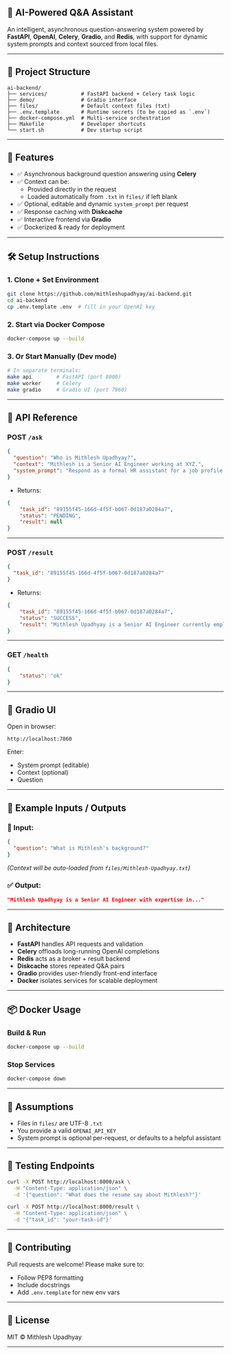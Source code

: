 ## 🧠 AI-Powered Q&A Assistant

An intelligent, asynchronous question-answering system powered by **FastAPI**, **OpenAI**, **Celery**, **Gradio**, and **Redis**, with support for dynamic system prompts and context sourced from local files.

---

## 📂 Project Structure

```
ai-backend/
├── services/           # FastAPI backend + Celery task logic
├── demo/               # Gradio interface
├── files/              # Default context files (txt)
├── .env.template       # Runtime secrets (to be copied as `.env`)
├── docker-compose.yml  # Multi-service orchestration
├── Makefile            # Developer shortcuts
└── start.sh            # Dev startup script
```

---

## 🚀 Features

- ✅ Asynchronous background question answering using **Celery**
- ✅ Context can be:
  - Provided directly in the request
  - Loaded automatically from `.txt` in `files/` if left blank
- ✅ Optional, editable and dynamic `system_prompt` per request
- ✅ Response caching with **Diskcache**
- ✅ Interactive frontend via **Gradio**
- ✅ Dockerized & ready for deployment

---

## 🛠️ Setup Instructions

### 1. Clone + Set Environment

```bash
git clone https://github.com/mithleshupadhyay/ai-backend.git
cd ai-backend
cp .env.template .env  # fill in your OpenAI key
```

### 2. Start via Docker Compose

```bash
docker-compose up --build
```

### 3. Or Start Manually (Dev mode)

```bash
# In separate terminals:
make api        # FastAPI (port 8000)
make worker     # Celery
make gradio     # Gradio UI (port 7860)
```

---

## 📮 API Reference

### POST `/ask`

```json
{
  "question": "Who is Mithlesh Upadhyay?",
  "context": "Mithlesh is a Senior AI Engineer working at XYZ.",
  "system_prompt": "Respond as a formal HR assistant for a job profile."
}
```

- Returns: 

```json
{
    "task_id": "89155f45-166d-4f5f-b067-0d187a0284a7",
    "status": "PENDING",
    "result": null
}
```

---

### POST `/result`

```json
{
  "task_id": "89155f45-166d-4f5f-b067-0d187a0284a7"
}
```

- Returns:
```json
{
    "task_id": "89155f45-166d-4f5f-b067-0d187a0284a7",
    "status": "SUCCESS",
    "result": "Mithlesh Upadhyay is a Senior AI Engineer currently employed at XYZ. He possesses expertise in artificial intelligence and plays a significant role in developing AI solutions for the organization. His contributions have been valuable in advancing the company's technological capabilities in the field of AI."
}
```

---

### GET `/health`

```json
{
    "status": "ok"
}
```

---

## 💬 Gradio UI

Open in browser:
```
http://localhost:7860
```

Enter:
- System prompt (editable)
- Context (optional)
- Question

---

## 🧠 Example Inputs / Outputs

### 🧾 Input:
```json
{
  "question": "What is Mithlesh's background?"
}
```
*(Context will be auto-loaded from `files/Mithlesh-Upadhyay.txt`)*

### ✅ Output:
```json
"Mithlesh Upadhyay is a Senior AI Engineer with expertise in..."
```

---

## 🧱 Architecture

- **FastAPI** handles API requests and validation
- **Celery** offloads long-running OpenAI completions
- **Redis** acts as a broker + result backend
- **Diskcache** stores repeated Q&A pairs
- **Gradio** provides user-friendly front-end interface
- **Docker** isolates services for scalable deployment

---

## 📦 Docker Usage

### Build & Run

```bash
docker-compose up --build
```

### Stop Services

```bash
docker-compose down
```

---

## 📜 Assumptions

- Files in `files/` are UTF-8 `.txt` 
- You provide a valid `OPENAI_API_KEY`
- System prompt is optional per-request, or defaults to a helpful assistant

---

## 🧪 Testing Endpoints

```bash
curl -X POST http://localhost:8000/ask \
  -H "Content-Type: application/json" \
  -d '{"question": "What does the resume say about Mithlesh?"}'

curl -X POST http://localhost:8000/result \
  -H "Content-Type: application/json" \
  -d '{"task_id": "your-task-id"}'
```

---

## 🤝 Contributing

Pull requests are welcome! Please make sure to:

- Follow PEP8 formatting
- Include docstrings
- Add `.env.template` for new env vars

---

## 🧾 License

MIT © Mithlesh Upadhyay

---
